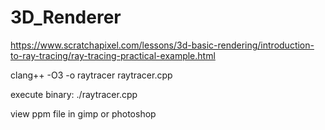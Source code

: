 # 3D_Renderer
https://www.scratchapixel.com/lessons/3d-basic-rendering/introduction-to-ray-tracing/ray-tracing-practical-example.html

clang++ -O3 -o raytracer raytracer.cpp

execute binary: ./raytracer.cpp

view ppm file in gimp or photoshop

